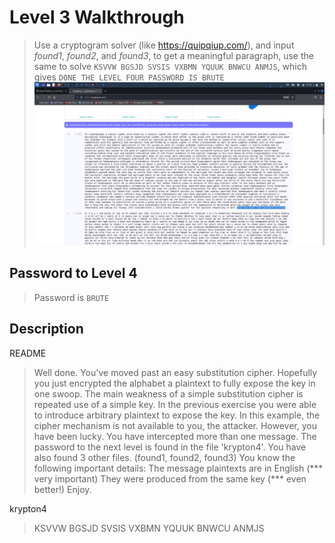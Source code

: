 # Level 3 Walkthrough

> Use a cryptogram solver (like https://quipqiup.com/), and input *found1*, *found2*, and *found3*, to get a meaningful paragraph, use the same to solve `KSVVW BGSJD SVSIS VXBMN YQUUK BNWCU ANMJS`, which gives `DONE THE LEVEL FOUR PASSWORD IS BRUTE`![Lvl3](../assets/Lvl3.png)

## Password to Level 4

> Password is `BRUTE`

## Description

README
> Well done.  You've moved past an easy substitution cipher.
Hopefully you just encrypted the alphabet a plaintext
to fully expose the key in one swoop.
The main weakness of a simple substitution cipher is
repeated use of a simple key.  In the previous exercise
you were able to introduce arbitrary plaintext to expose
the key.  In this example, the cipher mechanism is not
available to you, the attacker.
However, you have been lucky.  You have intercepted more
than one message.  The password to the next level is found
in the file 'krypton4'.  You have also found 3 other files.
(found1, found2, found3)
You know the following important details:
The message plaintexts are in English (*** very important)
They were produced from the same key (*** even better!)
Enjoy.

krypton4
> KSVVW BGSJD SVSIS VXBMN YQUUK BNWCU ANMJS
